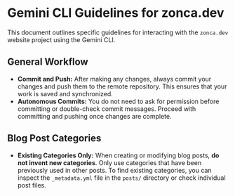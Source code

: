 # Gemini CLI Guidelines for zonca.dev

This document outlines specific guidelines for interacting with the `zonca.dev` website project using the Gemini CLI.

## General Workflow

- **Commit and Push:** After making any changes, always commit your changes and push them to the remote repository. This ensures that your work is saved and synchronized.
- **Autonomous Commits:** You do not need to ask for permission before committing or double-check commit messages. Proceed with committing and pushing once changes are complete.

## Blog Post Categories

- **Existing Categories Only:** When creating or modifying blog posts, **do not invent new categories**. Only use categories that have been previously used in other posts. To find existing categories, you can inspect the `_metadata.yml` file in the `posts/` directory or check individual post files.